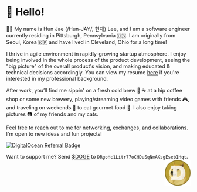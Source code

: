 # :wave: Hello!

🙋‍♂️ My name is Hun Jae (/Hun-JAY/, 헌재) Lee, and I am a software engineer currently residing in Pittsburgh, Pennsylvania :us:. I am originally from Seoul, Korea :kr: and have lived in Cleveland, Ohio for a long time!

I thrive in agile environment in rapidly-growing startup atmosphere. I enjoy being involved in the whole process of the product development, seeing the "big picture" of the overall product's vision, and making educated & technical decisions accordingly. You can view my resume [here](https://hunj.dev/resume/) if you're interested in my professional background.

After work, you’ll find me sippin' on a fresh cold brew :beer: :coffee: at a hip coffee shop or some new brewery, playing/streaming video games with friends :video_game:, and traveling on weekends :car: to eat gourmet food :stew:. I also enjoy taking pictures :camera: of my friends and my cats.

Feel free to reach out to me for networking, exchanges, and collaborations. I'm open to new ideas and fun projects!

[![DigitalOcean Referral Badge](https://web-platforms.sfo2.cdn.digitaloceanspaces.com/WWW/Badge%201.svg)](https://www.digitalocean.com/?refcode=2088dd639895&utm_campaign=Referral_Invite&utm_medium=Referral_Program&utm_source=badge)

<div>
Want to support me? Send <a href="https://dogecoin.com/" target="_blank">$DOGE</a> to <code>DRgoHc1Litr77oCHDuSqNmAXsgEseb1Hqt</code>. <img src="img/dogecoin.png" align="right" width="72" height="72">
</div>
